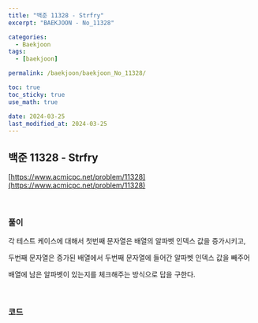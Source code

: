 ```yaml
---
title: "백준 11328 - Strfry"
excerpt: "BAEKJOON - No_11328"

categories:
  - Baekjoon
tags:
  - [baekjoon]

permalink: /baekjoon/baekjoon_No_11328/

toc: true
toc_sticky: true
use_math: true

date: 2024-03-25
last_modified_at: 2024-03-25
---
```


## 백준 11328 - Strfry

[https://www.acmicpc.net/problem/11328](https://www.acmicpc.net/problem/11328)

<br>

### 풀이

각 테스트 케이스에 대해서 첫번째 문자열은 배열의 알파벳 인덱스 값을 증가시키고, <br>

두번째 문자열은 증가된 배열에서 두번째 문자열에 들어간 알파벳 인덱스 값을 빼주어 <br>

배열에 남은 알파벳이 있는지를 체크해주는 방식으로 답을 구한다. <br>

<br>

### 코드

<script src="https://gist.github.com/jinwoojwa/422518f3065be0f97a37b4e5a2f24d22.js"></script>


